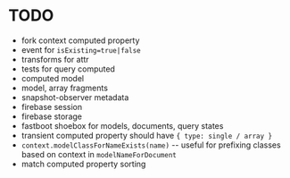 # TODO

* fork context computed property
* event for `isExisting=true|false`
* transforms for attr
* tests for query computed
* computed model
* model, array fragments
* snapshot-observer metadata
* firebase session
* firebase storage
* fastboot shoebox for models, documents, query states
* transient computed property should have `{ type: single / array }`
* `context.modelClassForNameExists(name)` -- useful for prefixing classes based on context in `modelNameForDocument`
* match computed property sorting
